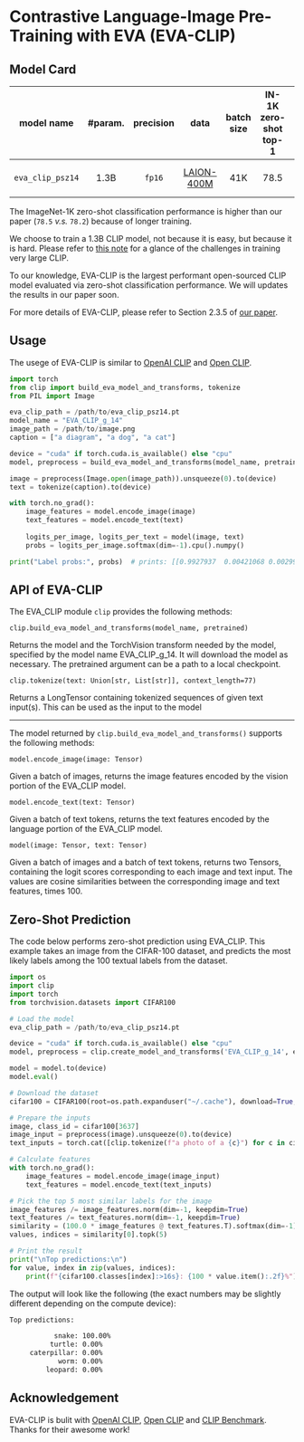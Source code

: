 # Contrastive Language-Image Pre-Training with EVA (EVA-CLIP)

## Model Card

| model name | #param. | precision | data  |  batch size | IN-1K zero-shot top-1 | weight |
|:-----------:|:------:|:------:|:------:|:------:|:------:|:------:|
| `eva_clip_psz14` | 1.3B | `fp16` | [LAION-400M](https://laion.ai/laion-400-open-dataset/) | 41K | 78.5 | [🤗 HF link](https://huggingface.co/BAAI/EVA/blob/main/eva_clip_psz14.pt) (`2GB`) |

The ImageNet-1K zero-shot classification performance is higher than our paper (`78.5` *v.s.* `78.2`) because of longer training.

We choose to train a 1.3B CLIP model, not because it is easy, but because it is hard. Please refer to [this note](https://docs.google.com/document/d/1FXosAZ3wMrzThgnWR6KSkXIz4IMItq3umDGos38pJps/edit) for a glance of the challenges in training very large CLIP.

To our knowledge, EVA-CLIP is the largest performant open-sourced CLIP model evaluated via zero-shot classification performance.
We will updates the results in our paper soon.

For more details of EVA-CLIP, please refer to Section 2.3.5 of [our paper](https://arxiv.org/pdf/2211.07636.pdf).


## Usage

The usege of EVA-CLIP is similar to [OpenAI CLIP](https://github.com/openai/CLIP) and [Open CLIP](https://github.com/mlfoundations/open_clip).


```python
import torch
from clip import build_eva_model_and_transforms, tokenize
from PIL import Image

eva_clip_path = /path/to/eva_clip_psz14.pt
model_name = "EVA_CLIP_g_14"
image_path = /path/to/image.png
caption = ["a diagram", "a dog", "a cat"]

device = "cuda" if torch.cuda.is_available() else "cpu"
model, preprocess = build_eva_model_and_transforms(model_name, pretrained=eva_clip_path)

image = preprocess(Image.open(image_path)).unsqueeze(0).to(device)
text = tokenize(caption).to(device)

with torch.no_grad():
    image_features = model.encode_image(image)
    text_features = model.encode_text(text)
    
    logits_per_image, logits_per_text = model(image, text)
    probs = logits_per_image.softmax(dim=-1).cpu().numpy()

print("Label probs:", probs)  # prints: [[0.9927937  0.00421068 0.00299572]]
```
## API of EVA-CLIP
The EVA_CLIP module `clip` provides the following methods:

`clip.build_eva_model_and_transforms(model_name, pretrained)`

Returns the model and the TorchVision transform needed by the model, specified by the model name EVA_CLIP_g_14. It will download the model as necessary. The pretrained argument can be a path to a local checkpoint.

`clip.tokenize(text: Union[str, List[str]], context_length=77)`

Returns a LongTensor containing tokenized sequences of given text input(s). This can be used as the input to the model

---------------------------------------------
The model returned by `clip.build_eva_model_and_transforms()` supports the following methods:

`model.encode_image(image: Tensor)`

Given a batch of images, returns the image features encoded by the vision portion of the EVA_CLIP model.

`model.encode_text(text: Tensor)`

Given a batch of text tokens, returns the text features encoded by the language portion of the EVA_CLIP model.

`model(image: Tensor, text: Tensor)`

Given a batch of images and a batch of text tokens, returns two Tensors, containing the logit scores corresponding to each image and text input. The values are cosine similarities between the corresponding image and text features, times 100.

## Zero-Shot Prediction
The code below performs zero-shot prediction using EVA_CLIP. This example takes an image from the CIFAR-100 dataset, and predicts the most likely labels among the 100 textual labels from the dataset.

```python
import os
import clip
import torch
from torchvision.datasets import CIFAR100

# Load the model
eva_clip_path = /path/to/eva_clip_psz14.pt

device = "cuda" if torch.cuda.is_available() else "cpu"
model, preprocess = clip.create_model_and_transforms('EVA_CLIP_g_14', eva_clip_path)

model = model.to(device)
model.eval()

# Download the dataset
cifar100 = CIFAR100(root=os.path.expanduser("~/.cache"), download=True, train=False)

# Prepare the inputs
image, class_id = cifar100[3637]
image_input = preprocess(image).unsqueeze(0).to(device)
text_inputs = torch.cat([clip.tokenize(f"a photo of a {c}") for c in cifar100.classes]).to(device)

# Calculate features
with torch.no_grad():
    image_features = model.encode_image(image_input)
    text_features = model.encode_text(text_inputs)

# Pick the top 5 most similar labels for the image
image_features /= image_features.norm(dim=-1, keepdim=True)
text_features /= text_features.norm(dim=-1, keepdim=True)
similarity = (100.0 * image_features @ text_features.T).softmax(dim=-1)
values, indices = similarity[0].topk(5)

# Print the result
print("\nTop predictions:\n")
for value, index in zip(values, indices):
    print(f"{cifar100.classes[index]:>16s}: {100 * value.item():.2f}%")

```
The output will look like the following (the exact numbers may be slightly different depending on the compute device):
```bash
Top predictions:

           snake: 100.00%
          turtle: 0.00%
     caterpillar: 0.00%
            worm: 0.00%
         leopard: 0.00%
```



## Acknowledgement
EVA-CLIP is bulit with [OpenAI CLIP](https://github.com/openai/CLIP), [Open CLIP](https://github.com/mlfoundations/open_clip) and [CLIP Benchmark](https://github.com/LAION-AI/CLIP_benchmark). Thanks for their awesome work!